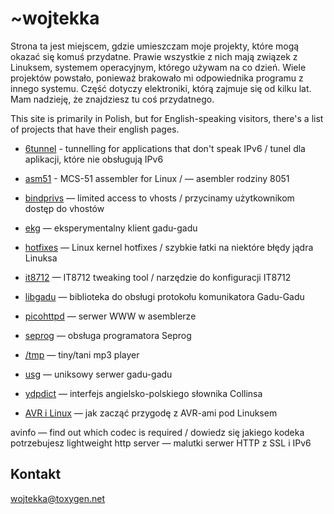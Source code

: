 ~wojtekka
=========

Strona ta jest miejscem, gdzie umieszczam moje projekty, które mogą okazać się komuś przydatne. Prawie wszystkie z nich mają związek z Linuksem, systemem operacyjnym, którego używam na co dzień. Wiele projektów powstało, ponieważ brakowało mi odpowiednika programu z innego systemu. Część dotyczy elektroniki, którą zajmuje się od kilku lat. Mam nadzieję, że znajdziesz tu coś przydatnego.

This site is primarily in Polish, but for English-speaking visitors, there's a list of projects that have their english pages.

* [6tunnel](https://github.com/wojtekka/6tunnel) - tunnelling for applications that don't speak IPv6 / tunel dla aplikacji, które nie obsługują IPv6
* [asm51](https://github.com/wojtekka/asm51) - MCS-51 assembler for Linux / — asembler rodziny 8051
* [bindprivs](https://github.com/wojtekka/bindprivs) — limited access to vhosts / przycinamy użytkownikom dostęp do vhostów
* [ekg](http://ekg.chmurka.net) — eksperymentalny klient gadu-gadu
* [hotfixes](hotfixes/) — Linux kernel hotfixes / szybkie łatki na niektóre błędy jądra Linuksa
* [it8712](https://github.com/wojtekka/it8712) — IT8712 tweaking tool / narzędzie do konfiguracji IT8712
* [libgadu](http://libgadu.net/) — biblioteka do obsługi protokołu komunikatora Gadu-Gadu
* [picohttpd](https://github.com/wojtekka/picohttpd) — serwer WWW w asemblerze
* [seprog](https://github.com/wojtekka/seprog) — obsługa programatora Seprog
* [/tmp](tmp/) — tiny/tani mp3 player
* [usg](https://github.com/wojtekka/usg) — uniksowy serwer gadu-gadu
* [ydpdict](https://github.com/wojtekka/ydpdict) — interfejs angielsko-polskiego słownika Collinsa

* [AVR i Linux](avr/) — jak zacząć przygodę z AVR-ami pod Linuksem

avinfo — find out which codec is required / dowiedz się jakiego kodeka potrzebujesz
lightweight http server — malutki serwer HTTP z SSL i IPv6

Kontakt
-------

wојtеkkа@tоxygеn.nеt


